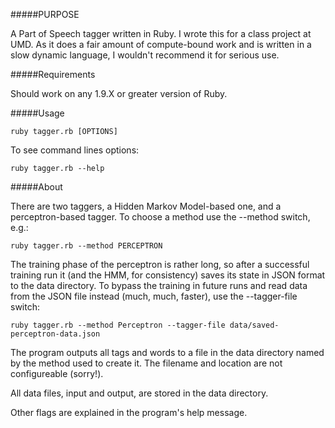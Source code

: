 #####PURPOSE

A Part of Speech tagger written in Ruby. I wrote this for a class project at UMD. As it does a fair amount of compute-bound work and is written in a slow dynamic language, I wouldn't recommend it for serious use.

#####Requirements

Should work on any 1.9.X or greater version of Ruby.

#####Usage

	ruby tagger.rb [OPTIONS]

To see command lines options:

	ruby tagger.rb --help

#####About

There are two taggers, a Hidden Markov Model-based one, and a perceptron-based tagger. To choose a method use the
--method switch, e.g.:

	ruby tagger.rb --method PERCEPTRON

The training phase of the perceptron is rather long, so after a successful training run it (and the HMM,
for consistency) saves its state in JSON format to the data directory. To bypass the training in future
runs and read data from the JSON file instead (much, much, faster), use the --tagger-file switch:

	ruby tagger.rb --method Perceptron --tagger-file data/saved-perceptron-data.json

The program outputs all tags and words to a file in the data directory named by the method used to create it. The filename and location are not configureable (sorry!).

All data files, input and output, are stored in the data directory.

Other flags are explained in the program's help message.
